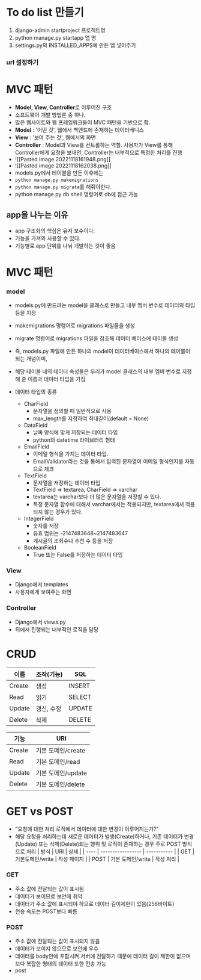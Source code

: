 # To do list 만들기

1. django-admin startproject 프로젝트명
2. python manage.py startapp 앱 명
3. settings.py의 INSTALLED_APPS에 만든 앱 넣어주기

### url  설정하기

# MVC 패턴
- **Model, View, Controller**로 이루어진 구조
- 소프트웨어 개발 방법론 중 하나.
- 많은 웹사이트와 웹 프레임워크들이 MVC  패턴을 기반으로 함.
- __Model__ : '어떤 것', 웹에서 백엔드에 존재하는 데이터베니스
- __View__ : '보여 주는 것', 웹에서의 화면
- __Controller__ : Model과 View를 컨트롤하는 역할. 사용자가 View를 통해 Controller에게 요청을 보내면, Controller는 내부적으로 특정한 처리를 진행
- ![[Pasted image 20221118161948.png]]
- ![[Pasted image 20221118162038.png]]
- models.py에서 테이블을 만든 이후에는
- `python manage.py makemigrations`
- `python manage.py migrate`를 해줘야한다.
- python manage.py db shell 명령어로 db에 접근 가능

## app을 나누는 이유
- app 구조화의 핵심은 유지 보수이다.
- 기능을 가져와 사용할 수 있다. 
- 기능별로 app 단위를 나눠 개발하는 것이 좋음

# MVC 패턴
### model
- models.py에 만드려는 model을 클래스로 만들고 내부 멤버 변수로 데이터의 타입 등을 지정
- makemigrations 명령어로 migrations 파일들을 생성
- migrate 명령어로 migrations 파일을 참조해 데이터 베이스에 테이블 생성
- 즉, models.py 파일에 만든 하나의 model이 데이터베이스에서 하나의 테이블이 되는 개념이며,
- 해당 테이블 내의 데이터 속성들은 우리가 model 클래스의 내부 멤버 변수로 지정해 준 이름과 데이터 타입을 가짐

- 데이터 타입의 종류
	- CharField
		- 문자열을 정의할 때 일반적으로 사용
		- max_length를 지정하여 최대길이(default = None)
	- DataField
		- 날짜 양식에 맞게 저장되는 데이터 타입
		- python의 datetime 라이브러리 형태
	- EmailField
		- 이메일 형식을 가지는 데이터 타입.
		- EmailValidator라는 것을 통해서 입력된 문자열이 이메일 형식인지를 자동으로 체크
	- TextField
		- 문자열을 저장하는 데이터 타입
		- TextField => textarea, CharField => varchar
		- textarea는 varchar보다 더 많은 문자열을 저장할 수 있다.
		- 특정 문자열 함수에 대해서 varchar에서는 적용되지만, textarea에서 적용되지 않는 경우가 있다.
	- IntegerField
		- 숫자를 저장
		- 유효 범위는 -2147483648~2147483647
		- 게시글의 조회수나 추천 수 등을 저장
	- BooleanField
		- True 또는 False를 저장하는 데이터 타입

### View
- Django에서 templates
- 사용자에게 보여주는 화면

### Controller
- Django에서 views.py
- 뒤에서 진행되는 내부적인 로직을 담당

# CRUD
| 이름   | 조작(기능) | SQL    |
| ------ | ---------- | ------ |
| Create | 생성       | INSERT |
| Read   | 읽기       | SELECT |
| Update | 갱신, 수정 | UPDATE |
| Delete | 삭제       | DELETE |

| 기능   | URI                |
| ------ | ------------------ |
| Create | 기본 도메인/create |
| Read   | 기본 도메인/read   |
| Update | 기본 도메인/update |
| Delete | 기본 도메인/delete                   |

# GET vs POST
- "요청에 대한 처리 로직에서 데이터에 대한 변경이 이루어지는가?"
- 해당 요청을 처리하는데 새로운 데이터가 발생(Create)하거나, 기존 데이터가 변경(Update) 또는 삭제(Delete)되는 행위 및 로직이 존재하는 경우 주로 POST 방식으로 처리
| 방식 | URI               | 상세        |
| ---- | ----------------- | ----------- |
| GET  | 기본도메인/write  | 작성 페이지 |
| POST | 기본 도메인/write | 작성 처리            |

### GET
- 주소 값에 전달되는 값이 표시됨
- 데이터가 보이므로 보안에 취약
- 데이터가 주소 값에 표시되야 하므로 데이터 길이제한이 있음(256바이트)
- 전송 속도는 POST보다 빠름

### POST
- 주소 값에 전달되는 값이 표시되지 않음
- 데이터가 보이지 않으므로 보안에 우수
- 데이터를 body안에 포함시켜 서버에 전달하기 때문에 데이터 길이 제한이 없으며 보다 복잡한 형태의 데이터 또한 전송 가능
- post